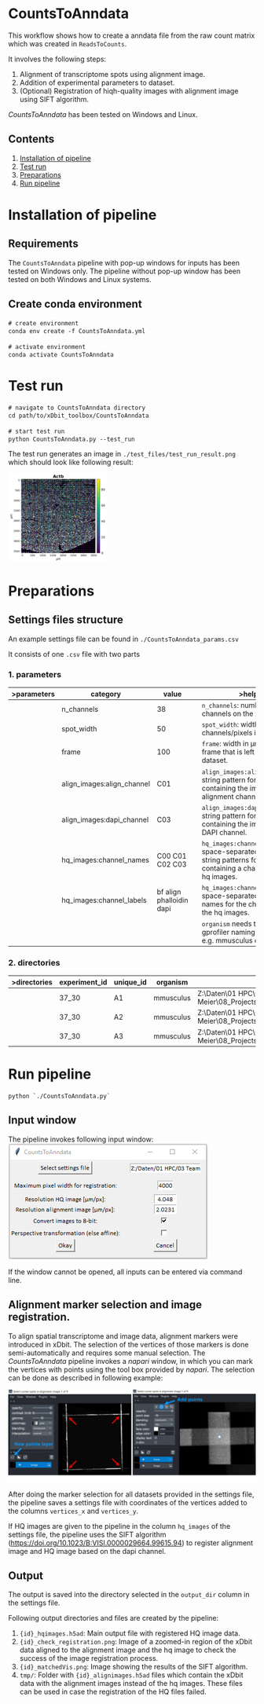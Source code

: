 # CountsToAnndata

This workflow shows how to create a anndata file from the raw count matrix which was created in `ReadsToCounts`.

It involves the following steps:
  1. Alignment of transcriptome spots using alignment image.
  2. Addition of experimental parameters to dataset.
  3. (Optional) Registration of hiqh-quality images with alignment image using SIFT algorithm.

*CountsToAnndata* has been tested on Windows and Linux.

## Contents

1. [Installation of pipeline](#installation-of-environment)
2. [Test run](#test-run)
3. [Preparations](#preparations)
4. [Run pipeline](#run-pipeline)

# Installation of pipeline

## Requirements

The `CountsToAnndata` pipeline with pop-up windows for inputs has been tested on Windows only. The pipeline without pop-up window has been tested on both Windows and Linux systems.

## Create conda environment
```
# create environment
conda env create -f CountsToAnndata.yml

# activate environment
conda activate CountsToAnndata
```
# Test run

```
# navigate to CountsToAnndata directory
cd path/to/xDbit_toolbox/CountsToAnndata

# start test run
python CountsToAnndata.py --test_run
```

The test run generates an image in `./test_files/test_run_result.png` which should look like following result:

<img src=../graphics/test_run_result.png width="200">

# Preparations
## Settings files structure

An example settings file can be found in `./CountsToAnndata_params.csv`

It consists of one `.csv` file with two parts
### 1. parameters

| >parameters | category                   | value                    |   | >help                                                                                                                 |
|-------------|----------------------------|--------------------------|---|-----------------------------------------------------------------------------------------------------------------------|
|             | n_channels                 | 38                       |   | `n_channels`: number of channels on the xDbit chip                                                                    |
|             | spot_width                 | 50                       |   | `spot_width`: width of the channels/pixels in µm                                                                      |
|             | frame                      | 100                      |   | `frame`: width in µm of the frame that is left around the dataset.                                                    |
|             | align_images:align_channel | C01                      |   | `align_images:align_channel`: string pattern for files containing the   images of the alignment channel.              |
|             | align_images:dapi_channel  | C03                      |   | `align_images:dapi_channel`: string pattern for files containing the   images of the DAPI channel.                    |
|             | hq_images:channel_names    | C00 C01 C02 C03          |   | `hq_images:channel_names`: space-separated list of string patterns for   files containing a channel of the hq images. |
|             | hq_images:channel_labels   | bf align phalloidin dapi |   | `hq_images:channel_labels`: space-separated list of names for the   channels of the hq images.                        |
|             |                            |                          |   | `organism` needs to fit into gprofiler naming convention, e.g. mmusculus   or hsapiens                                |

### 2. directories

| >directories | experiment_id | unique_id | organism  | main_dir                                                             | input_transcriptome                                              | align_images                                           | hq_images                                           | output_dir   | vertices_x | vertices_y | age   | organ  |   |   |   |
|--------------|---------------|-----------|-----------|----------------------------------------------------------------------|------------------------------------------------------------------|--------------------------------------------------------|-----------------------------------------------------|--------------|------------|------------|-------|--------|---|---|---|
|              | 37_30         | A1        | mmusculus | Z:\Daten\01 HPC\03 Team Meier\08_Projects\37_Spatial_Barcoding\37_30 | data\raw_matrices\wells\A1\DGE_matrix_with_introns_min100.txt.gz | data\alignimages\37_30_10X_13x10_20%\B=0\Stitched\S=6* | data\hdimages\37_30_10X_13x10_20%\B=0\Stitched\S=6* | data\anndata |            |            | young | kidney |   |   |   |
|              | 37_30         | A2        | mmusculus | Z:\Daten\01 HPC\03 Team Meier\08_Projects\37_Spatial_Barcoding\37_30 | data\raw_matrices\wells\A2\DGE_matrix_with_introns_min100.txt.gz | data\alignimages\37_30_10X_13x10_20%\B=0\Stitched\S=7* | data\hdimages\37_30_10X_13x10_20%\B=0\Stitched\S=7* | data\anndata |            |            | young | kidney |   |   |   |
|              | 37_30         | A3        | mmusculus | Z:\Daten\01 HPC\03 Team Meier\08_Projects\37_Spatial_Barcoding\37_30 | data\raw_matrices\wells\A3\DGE_matrix_with_introns_min100.txt.gz | data\alignimages\37_30_10X_13x10_20%\B=0\Stitched\S=8* | data\hdimages\37_30_10X_13x10_20%\B=0\Stitched\S=8* | data\anndata |            |            | young | brain  |   |   |   |

# Run pipeline

```
python `./CountsToAnndata.py`
```

## Input window

The pipeline invokes following input window: 
![Input window](../graphics/CountsToAnndata_inputwindow.png)

If the window cannot be opened, all inputs can be entered via command line.

## Alignment marker selection and image registration.

To align spatial transcriptome and image data, alignment markers were introduced in xDbit. The selection of the vertices of those markers is done semi-automatically and requires some manual selection. The *CountsToAnndata* pipeline invokes a *napari* window, in which you can mark the vertices with points using the tool box provided by *napari*. The selection can be done as described in following example:

![napari](../graphics/napari_align_markers_demo.png)

After doing the marker selection for all datasets provided in the settings file, the pipeline saves a settings file with coordinates of the vertices added to the columns `vertices_x` and `vertices_y`.

If HQ images are given to the pipeline in the column `hq_images` of the settings file, the pipeline uses the SIFT algorithm (https://doi.org/10.1023/B:VISI.0000029664.99615.94) to register alignment image and HQ image based on the dapi channel. 

## Output

The output is saved into the directory selected in the `output_dir` column in the settings file.

Following output directories and files are created by the pipeline:

1. `{id}_hqimages.h5ad`: Main output file with registered HQ image data.
2. `{id}_check_registration.png`: Image of a zoomed-in region of the xDbit data aligned to the alignment image and the hq image to check the success of the image registration process.
3. `{id}_matchedVis.png`: Image showing the results of the SIFT algorithm.
4. `tmp/`: Folder with `{id}_alignimages.h5ad` files which contain the xDbit data with the alignment images instead of the hq images. These files can be used in case the registration of the HQ files failed.


